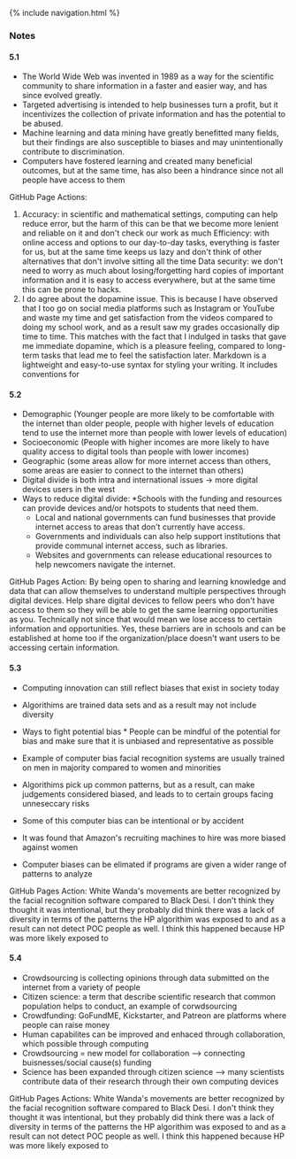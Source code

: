 {% include navigation.html %}

### Notes

#### 5.1
* The World Wide Web was invented in 1989 as a way for the scientific community to share information in a faster and easier way, and has since evolved greatly.
* Targeted advertising is intended to help businesses turn a profit, but it incentivizes the collection of private information and has the potential to be abused.
* Machine learning and data mining have greatly benefitted many fields, but their findings are also susceptible to biases and may unintentionally contribute to discrimination.
* Computers have fostered learning and created many beneficial outcomes, but at the same time, has also been a hindrance since not all people have access to them

GitHub Page Actions:
1. Accuracy: in scientific and mathematical settings, computing can help reduce error, but the harm of this can be that we become more lenient and reliable on it and don't check our work as much
  Efficiency: with online access and options to our day-to-day tasks, everything is faster for us, but at the same time keeps us lazy and don't think of other alternatives that don't involve sitting all the time
  Data security: we don't need to worry as much about losing/forgetting hard copies of important information and it is easy to access everywhere, but at the same time this can be prone to hacks.
2. I do agree about the dopamine issue. This is because I have observed that I too go on social media platforms such as Instagram or YouTube and waste my time and get satisfaction from the videos compared to doing my school work, and as a result saw my grades occasionally dip time to time. This matches with the fact that I indulged in tasks that gave me immediate dopamine, which is a pleasure feeling, compared to long-term tasks that lead me to feel the satisfaction later.
Markdown is a lightweight and easy-to-use syntax for styling your writing. It includes conventions for

#### 5.2
* Demographic (Younger people are more likely to be comfortable with the internet than older people, people with higher levels of education tend to use the internet more than people with lower levels of education)
* Socioeconomic (People with higher incomes are more likely to have quality access to digital tools than people with lower incomes)
* Geographic (some areas allow for more internet access than others, some areas are easier to connect to the internet than others)
* Digital divide is both intra and international issues → more digital devices users in the west
* Ways to reduce digital divide:
  *Schools with the funding and resources can provide devices and/or hotspots to students that need them.
  * Local and national governments can fund businesses that provide internet access to areas that don't currently have access.
  * Governments and individuals can also help support institutions that provide communal internet access, such as libraries.
  * Websites and governments can release educational resources to help newcomers navigate the internet.

GitHub Pages Action:
By being open to sharing and learning knowledge and data that can allow themselves to understand multiple perspectives through digital devices.
Help share digital devices to fellow peers who don't have access to them so they will be able to get the same learning opportunities as you.
Technically not since that would mean we lose access to certain information and opportunities. Yes, these barriers are in schools and can be established at home too if the organization/place doesn't want users to be accessing certain information.



#### 5.3
* Computing innovation can still reflect biases that exist in society today
* Algorithims are trained data sets and as a result may not include diversity 
* Ways to fight potential bias
      * People can be mindful of the potential for bias and make sure that it is unbiased and representative as possible

* Example of computer bias facial recognition systems are usually trained on men in majority compared to women and minorities 
* Algorithims pick up common patterns, but as a result, can make judgements considered biased, and leads to to certain groups facing unneseccary risks 
* Some of this computer bias can be intentional or by accident 
* It was found that Amazon's recruiting machines to hire was more biased against women 
* Computer biases can be elimated if programs are given a wider range of patterns to analyze 

GitHub Pages Action: 
White Wanda's movements are better recognized by the facial recognition software compared to Black Desi. I don't think they thought it was intentional, but they probably did think there was a lack of diversity in terms of the patterns the HP algorithim was exposed to and as a result can not detect POC people as well. I think this happened because HP was more likely exposed to 


#### 5.4 
* Crowdsourcing is collecting opinions through data submitted on the internet from a variety of people
* Citizen science: a term that describe scientific research that common population helps to conduct, an example of corwdsourcing 
* Crowdfunding: GoFundME, Kickstarter, and Patreon are platforms where people can raise money 
* Human capabilites can be improved and enhaced through collaboration, which possible through computing 
* Crowdsourcing = new model for collaboration --> connecting buisnesses/social cause(s) funding 
* Science has been expanded through citizen science --> many scientists contribute data of their research through their own computing devices

GitHub Pages Actions: 
White Wanda's movements are better recognized by the facial recognition software compared to Black Desi. I don't think they thought it was intentional, but they probably did think there was a lack of diversity in terms of the patterns the HP algorithim was exposed to and as a result can not detect POC people as well. I think this happened because HP was more likely exposed to 

